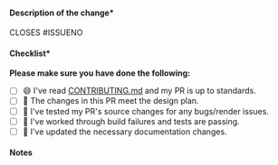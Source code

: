 <!-- markdownlint-disable-next-line -->
#### Description of the change\*

<!-- Please add a description of your changes -->

CLOSES #ISSUENO <!-- Please create a issue before a pull request for better collaboration 💪 -->

#### Checklist\*

**Please make sure you have done the following:**

- [ ] 😄 I've read [CONTRIBUTING.md][contributing] and my PR is up to standards.
- [ ] 🎨 The changes in this PR meet the design plan.
- [ ] 🐛 I've tested my PR's source changes for any bugs/render issues.
- [ ] 🧪 I've worked through build failures and tests are passing.
- [ ] 📄 I've updated the necessary documentation changes.

#### Notes

<!--
  Add something you wanna tell the reviewers like:
    - Ask the reviewers questions you need answered to ship the PR if any.
    - If your PR is large, use a table to highlight changes with high user impact.
    - Discuss about failing CI if any.
    - Discuss about version issues if any.
    - Something else the reviewers should know to consider the overall user experience of the PR?
-->

<!-- All required info has \* in the title -->

[contributing]: https://github.com/WebXDAO/DEV-NFT/blob/main/CONTRIBUTING.md
